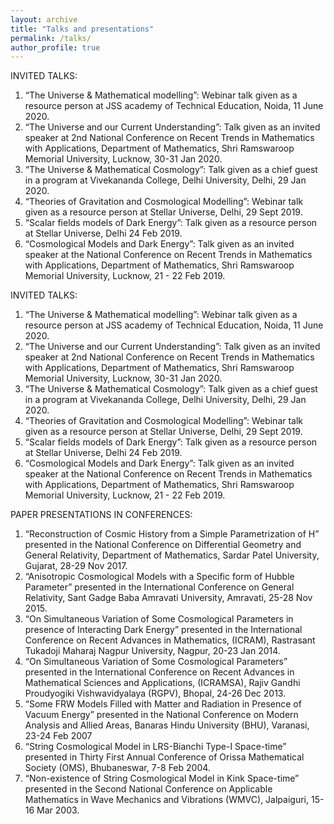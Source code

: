 ```yaml
---
layout: archive
title: "Talks and presentations"
permalink: /talks/
author_profile: true
---
```


INVITED TALKS:
1.	“The Universe & Mathematical modelling”: Webinar talk given as a resource person at JSS academy of Technical Education, Noida, 11 June 2020.  
2.	“The Universe and our Current Understanding”: Talk given as an invited speaker at 2nd National Conference on Recent Trends in Mathematics with Applications, Department of Mathematics, Shri Ramswaroop Memorial University, Lucknow, 30-31 Jan 2020.
3.	“The Universe & Mathematical Cosmology”: Talk given as a chief guest in a program at Vivekananda College, Delhi University, Delhi, 29 Jan 2020.
4.	“Theories of Gravitation and Cosmological Modelling”: Webinar talk given as a resource person at Stellar Universe, Delhi, 29 Sept 2019.
5.	“Scalar fields models of Dark Energy”: Talk given as a resource person at Stellar Universe, Delhi 24 Feb 2019.
6.	“Cosmological Models and Dark Energy”: Talk given as an invited speaker at the National Conference on Recent Trends in Mathematics with Applications, Department of Mathematics, Shri Ramswaroop Memorial University, Lucknow, 21 - 22 Feb 2019. 


INVITED TALKS:
1.	“The Universe & Mathematical modelling”: Webinar talk given as a resource person at JSS academy of Technical Education, Noida, 11 June 2020.  
2.	“The Universe and our Current Understanding”: Talk given as an invited speaker at 2nd National Conference on Recent Trends in Mathematics with Applications, Department of Mathematics, Shri Ramswaroop Memorial University, Lucknow, 30-31 Jan 2020.
3.	“The Universe & Mathematical Cosmology”: Talk given as a chief guest in a program at Vivekananda College, Delhi University, Delhi, 29 Jan 2020.
4.	“Theories of Gravitation and Cosmological Modelling”: Webinar talk given as a resource person at Stellar Universe, Delhi, 29 Sept 2019.
5.	“Scalar fields models of Dark Energy”: Talk given as a resource person at Stellar Universe, Delhi 24 Feb 2019.
6.	“Cosmological Models and Dark Energy”: Talk given as an invited speaker at the National Conference on Recent Trends in Mathematics with Applications, Department of Mathematics, Shri Ramswaroop Memorial University, Lucknow, 21 - 22 Feb 2019. 


PAPER PRESENTATIONS
IN CONFERENCES:
1.	“Reconstruction of Cosmic History from a Simple Parametrization of H” presented in the National Conference on Differential Geometry and General Relativity, Department of Mathematics, Sardar Patel University, Gujarat, 28-29 Nov 2017.
2.	“Anisotropic Cosmological Models with a Specific form of Hubble Parameter” presented in the International Conference on General Relativity, Sant Gadge Baba Amravati University, Amravati, 25-28 Nov 2015.
3.	“On Simultaneous Variation of Some Cosmological Parameters in presence of Interacting Dark Energy” presented in the International Conference on Recent Advances in Mathematics, (ICRAM), Rastrasant Tukadoji Maharaj Nagpur University, Nagpur, 20-23 Jan 2014.
4.	“On Simultaneous Variation of Some Cosmological Parameters” presented in the International Conference on Recent Advances in Mathematical Sciences and Applications, (ICRAMSA), Rajiv Gandhi Proudyogiki Vishwavidyalaya (RGPV), Bhopal, 24-26 Dec 2013.
5.	“Some FRW Models Filled with Matter and Radiation in Presence of Vacuum Energy” presented in the National Conference on Modern Analysis and Allied Areas, Banaras Hindu University (BHU), Varanasi, 23-24 Feb 2007 
7.	“String Cosmological Model in LRS-Bianchi Type-I Space-time” presented in Thirty First Annual   Conference of Orissa Mathematical Society (OMS), Bhubaneswar, 7-8 Feb 2004. 
8.	“Non-existence of String Cosmological Model in Kink Space-time” presented in the Second National Conference on Applicable Mathematics in Wave Mechanics and Vibrations (WMVC), Jalpaiguri, 15-16 Mar 2003.

